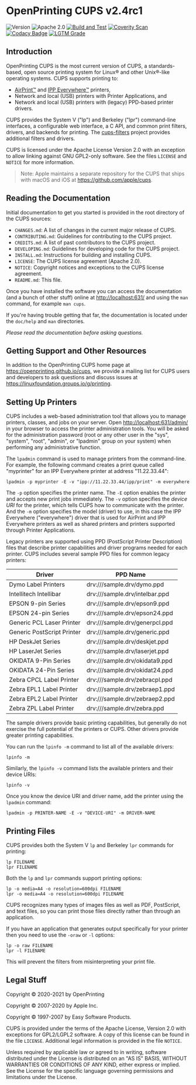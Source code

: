 OpenPrinting CUPS v2.4rc1
========================

![Version](https://img.shields.io/github/v/release/openprinting/cups?include_prereleases)
![Apache 2.0](https://img.shields.io/github/license/openprinting/cups)
[![Build and Test](https://github.com/OpenPrinting/cups/workflows/Build%20and%20Test/badge.svg)](https://github.com/OpenPrinting/cups/actions/workflows/build.yml)
[![Coverity Scan](https://img.shields.io/coverity/scan/23806)](https://scan.coverity.com/projects/openprinting-cups)
[![Codacy Badge](https://app.codacy.com/project/badge/Grade/4ea68dc02692436b82541b6f232eba66)](https://www.codacy.com/gh/OpenPrinting/cups/dashboard?utm_source=github.com&amp;utm_medium=referral&amp;utm_content=OpenPrinting/cups&amp;utm_campaign=Badge_Grade)
[![LGTM Grade](https://img.shields.io/lgtm/grade/cpp/github/OpenPrinting/cups)](https://lgtm.com/projects/g/OpenPrinting/cups/?mode=list)


Introduction
------------

OpenPrinting CUPS is the most current version of CUPS, a standards-based, open
source printing system for Linux® and other Unix®-like operating systems.  CUPS
supports printing to:

- [AirPrint™][1] and [IPP Everywhere™][2] printers,
- Network and local (USB) printers with Printer Applications, and
- Network and local (USB) printers with (legacy) PPD-based printer drivers.

CUPS provides the System V ("lp") and Berkeley ("lpr") command-line interfaces,
a configurable web interface, a C API, and common print filters, drivers, and
backends for printing.  The [cups-filters][3] project provides additional
filters and drivers.

CUPS is licensed under the Apache License Version 2.0 with an exception to allow
linking against GNU GPL2-only software.  See the files `LICENSE` and `NOTICE`
for more information.

> Note: Apple maintains a separate repository for the CUPS that ships with macOS
> and iOS at <https://github.com/apple/cups>.

[1]: https://support.apple.com/en-us/HT201311
[2]: https://www.pwg.org/ipp/everywhere.html
[3]: https://github.com/openprinting/cups-filters


Reading the Documentation
-------------------------

Initial documentation to get you started is provided in the root directory of
the CUPS sources:

- `CHANGES.md`: A list of changes in the current major release of CUPS.
- `CONTRIBUTING.md`: Guidelines for contributing to the CUPS project.
- `CREDITS.md`: A list of past contributors to the CUPS project.
- `DEVELOPING.md`: Guidelines for developing code for the CUPS project.
- `INSTALL.md`: Instructions for building and installing CUPS.
- `LICENSE`: The CUPS license agreement (Apache 2.0).
- `NOTICE`: Copyright notices and exceptions to the CUPS license agreement.
- `README.md`: This file.

Once you have installed the software you can access the documentation (and a
bunch of other stuff) online at <http://localhost:631/> and using the `man`
command, for example `man cups`.

If you're having trouble getting that far, the documentation is located under
the `doc/help` and `man` directories.

*Please read the documentation before asking questions.*


Getting Support and Other Resources
-----------------------------------

In addition to the OpenPrinting CUPS home page at
<https://openprinting.github.io/cups>, we provide a mailing list for CUPS users
and developers to ask questions and discuss issues at
<https://linuxfoundation.groups.io/g/printing>.


Setting Up Printers
-------------------

CUPS includes a web-based administration tool that allows you to manage
printers, classes, and jobs on your server.  Open <http://localhost:631/admin/>
in your browser to access the printer administration tools.  You will be asked
for the administration password (root or any other user in the "sys", "system",
"root", "admin", or "lpadmin" group on your system) when performing any
administrative function.

The `lpadmin` command is used to manage printers from the command-line.  For
example, the following command creates a print queue called "myprinter" for an
IPP Everywhere printer at address "11.22.33.44":

    lpadmin -p myprinter -E -v "ipp://11.22.33.44/ipp/print" -m everywhere

The `-p` option specifies the printer name.  The `-E` option enables the printer
and accepts new print jobs immediately.  The `-v` option specifies the *device
URI* for the printer, which tells CUPS how to communicate with the printer.  And
the `-m` option specifies the model (driver) to use, in this case the IPP
Everywhere ("everywhere") driver that is used for AirPrint and IPP Everywhere
printers as well as shared printers and printers supported through Printer
Applications.

Legacy printers are supported using PPD (PostScript Printer Description) files
that describe printer capabilities and driver programs needed for each printer.
CUPS includes several sample PPD files for common legacy printers:

   Driver                       | PPD Name
   -----------------------------|------------------------------
   Dymo Label Printers          | drv:///sample.drv/dymo.ppd
   Intellitech Intellibar       | drv:///sample.drv/intelbar.ppd
   EPSON 9-pin Series           | drv:///sample.drv/epson9.ppd
   EPSON 24-pin Series          | drv:///sample.drv/epson24.ppd
   Generic PCL Laser Printer    | drv:///sample.drv/generpcl.ppd
   Generic PostScript Printer   | drv:///sample.drv/generic.ppd
   HP DeskJet Series            | drv:///sample.drv/deskjet.ppd
   HP LaserJet Series           | drv:///sample.drv/laserjet.ppd
   OKIDATA 9-Pin Series         | drv:///sample.drv/okidata9.ppd
   OKIDATA 24-Pin Series        | drv:///sample.drv/okidat24.ppd
   Zebra CPCL Label Printer     | drv:///sample.drv/zebracpl.ppd
   Zebra EPL1 Label Printer     | drv:///sample.drv/zebraep1.ppd
   Zebra EPL2 Label Printer     | drv:///sample.drv/zebraep2.ppd
   Zebra ZPL Label Printer      | drv:///sample.drv/zebra.ppd

The sample drivers provide basic printing capabilities, but generally do not
exercise the full potential of the printers or CUPS.  Other drivers provide
greater printing capabilities.

You can run the `lpinfo -m` command to list all of the available drivers:

    lpinfo -m

Similarly, the `lpinfo -v` command lists the available printers and their device
URIs:

    lpinfo -v

Once you know the device URI and driver name, add the printer using the
`lpadmin` command:

    lpadmin -p PRINTER-NAME -E -v "DEVICE-URI" -m DRIVER-NAME


Printing Files
--------------

CUPS provides both the System V `lp` and Berkeley `lpr` commands for printing:

    lp FILENAME
    lpr FILENAME

Both the `lp` and `lpr` commands support printing options:

    lp -o media=A4 -o resolution=600dpi FILENAME
    lpr -o media=A4 -o resolution=600dpi FILENAME

CUPS recognizes many types of images files as well as PDF, PostScript, and text
files, so you can print those files directly rather than through an application.

If you have an application that generates output specifically for your printer
then you need to use the `-oraw` or `-l` options:

    lp -o raw FILENAME
    lpr -l FILENAME

This will prevent the filters from misinterpreting your print file.


Legal Stuff
-----------

Copyright © 2020-2021 by OpenPrinting

Copyright © 2007-2020 by Apple Inc.

Copyright © 1997-2007 by Easy Software Products.

CUPS is provided under the terms of the Apache License, Version 2.0 with
exceptions for GPL2/LGPL2 software.  A copy of this license can be found in the
file `LICENSE`.  Additional legal information is provided in the file `NOTICE`.

Unless required by applicable law or agreed to in writing, software distributed
under the License is distributed on an "AS IS" BASIS, WITHOUT WARRANTIES OR
CONDITIONS OF ANY KIND, either express or implied.  See the License for the
specific language governing permissions and limitations under the License.
